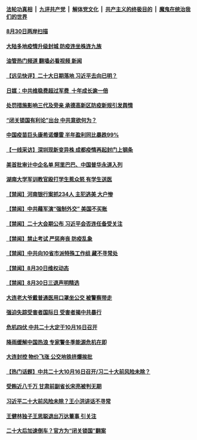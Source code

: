 ####  [法轮功真相](../../../../basic/blob/master/README.md?t=08311001) &nbsp;|&nbsp; [九评共产党](../../../../9ping.md/blob/master/README.md?t=08311001) &nbsp;|&nbsp; [解体党文化](../../../../jtdwh.md/blob/master/README.md?t=08311001)  &nbsp;|&nbsp; [共产主义的终极目的](../../../../gczydzjmd.md/blob/master/README.md?t=08311001) &nbsp;|&nbsp; [魔鬼在统治我们的世界](../../../../mgztzwmdsj.md/blob/master/README.md?t=08311001) 

#### [8月30日两岸扫描](../pages/prog204/a103514810.md?t=08311001) 

#### [大陆多地疫情升级封城 防疫连坐株连九族](../pages/prog204/a103514800.md?t=08311001) 

#### [油管热门频道 翻墙必看视频 新闻](http://45.76.130.85:81/youtube.html?08311001)

#### [【远见快评】二十大日期落地 习近平去向已明？](../pages/prog204/a103514817.md?t=08311001) 

#### [日媒：中共维稳费超过军费  十年成长逾一倍](../pages/prog204/a103514753.md?t=08311001) 

#### [处罚措施影响三代及旁亲 承德高新区防疫新规引发舆情](../pages/prog204/a103514739.md?t=08311001) 

#### [“闭关锁国有利论”出台 中共意欲何为？](../pages/prog204/a103514697.md?t=08311001) 

#### [中国疫苗巨头康希诺爆雷 半年盈利同比暴跌99%](../pages/prog204/a103514684.md?t=08311001) 

#### [【一线采访】深圳现新变异株 成都疫情再起封门上钢条](../pages/prog204/a103514590.md?t=08311001) 

#### [美首批审计中企名单 阿里巴巴、中国普华永道入列](../pages/prog204/a103514541.md?t=08311001) 

#### [湖南大学军训教官殴打学生惹众怒 有学生送医](../pages/prog204/a103514515.md?t=08311001) 


#### [【禁闻】河南银行案抓234人 主犯逃美 大户惨](../pages/prog204/a103514482.md?t=08311001) 

#### [【禁闻】中共藉军演“强制外交” 美国不买账](../pages/prog204/a103514483.md?t=08311001) 

#### [【禁闻】二十大会期公布 习近平会否连任备受关注](../pages/prog204/a103514476.md?t=08311001) 

#### [【禁闻】禁止考试 严惩奔丧 防疫乱象](../pages/prog204/a103514479.md?t=08311001) 

#### [【禁闻】中共向10省市派特殊工作组 藏不寻常处](../pages/prog204/a103514487.md?t=08311001) 

#### [【禁闻】8月30日维权动态](../pages/prog204/a103514474.md?t=08311001) 

#### [【禁闻】8月30日三退声明精选](../pages/prog204/a103514472.md?t=08311001) 

#### [大连老大爷戴普通医用口罩坐公交 被警察带走](../pages/prog204/a103514451.md?t=08311001) 

#### [强迫失踪受害者国际日 受害者揭中共暴行](../pages/prog204/a103514325.md?t=08311001) 

#### [危机四伏 中共二十大定于10月16日召开](../pages/prog204/a103514369.md?t=08311001) 

#### [降雨缓解中国热浪 专家警冬季能源危机在即](../pages/prog204/a103514346.md?t=08311001) 

#### [大连封控 物价飞涨 公交地铁挤爆挨批](../pages/prog204/a103514316.md?t=08311001) 

#### [【热门话题】中共二十大10月16日召开/习二十大前风险未除？](../pages/prog204/a103514270.md?t=08311001) 


#### [受贿近八千万 甘肃前副省长宋亮被判无期](../pages/prog204/a103514284.md?t=08311001) 

#### [习近平二十大前风险未除？王小洪讲话不寻常](../pages/prog204/a103514282.md?t=08311001) 

#### [王健林独子王思聪退出万达董事 引关注](../pages/prog204/a103514263.md?t=08311001) 


#### [二十大后加速倒车？官方为“闭关锁国”翻案](../pages/prog204/a103514219.md?t=08311001) 

<img src='http://gfw-breaker.win/goodnews/indexes/prog204.md' width='0px' height='0px'/>

